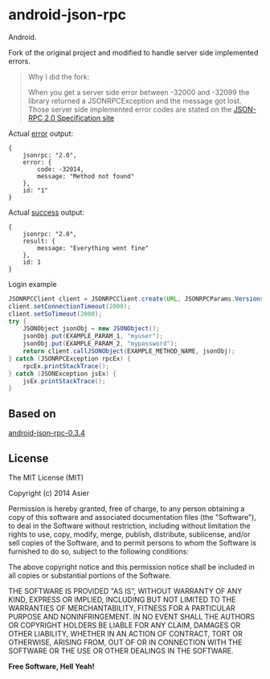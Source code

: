 android-json-rpc
=========

Android.

Fork of the original project and modified to handle server side implemented errors.

> Why I did the fork:
> 
> When you get a server side error between -32000 and -32099 the library returned a JSONRPCException and the message got lost.
> Those server side implemented error codes are stated on the [JSON-RPC 2.0 Specification site][1]

Actual [error][4] output:

```
{
    jsonrpc: "2.0",
    error: {
        code: -32014,
        message: "Method not found"
    },
    id: "1"
}
```

Actual [success][5] output:

```
{
    jsonrpc: "2.0",
    result: {
        message: "Everything went fine"
    },
    id: 1
}
```

Login example

```java
JSONRPCClient client = JSONRPCClient.create(URL, JSONRPCParams.Versions.VERSION_2);
client.setConnectionTimeout(2000);
client.setSoTimeout(2000);
try {
    JSONObject jsonObj = new JSONObject();
    jsonObj.put(EXAMPLE_PARAM_1, "myuser");
    jsonObj.put(EXAMPLE_PARAM_2, "mypassword");
    return client.callJSONObject(EXAMPLE_METHOD_NAME, jsonObj);
} catch (JSONRPCException rpcEx) {
    rpcEx.printStackTrace();
} catch (JSONException jsEx) {
    jsEx.printStackTrace();
}
```

Based on
--------

[android-json-rpc-0.3.4][2]

License
----

The MIT License (MIT)

Copyright (c) 2014 Asier

Permission is hereby granted, free of charge, to any person obtaining a copy of
this software and associated documentation files (the "Software"), to deal in
the Software without restriction, including without limitation the rights to
use, copy, modify, merge, publish, distribute, sublicense, and/or sell copies of
the Software, and to permit persons to whom the Software is furnished to do so,
subject to the following conditions:

The above copyright notice and this permission notice shall be included in all
copies or substantial portions of the Software.

THE SOFTWARE IS PROVIDED "AS IS", WITHOUT WARRANTY OF ANY KIND, EXPRESS OR
IMPLIED, INCLUDING BUT NOT LIMITED TO THE WARRANTIES OF MERCHANTABILITY, FITNESS
FOR A PARTICULAR PURPOSE AND NONINFRINGEMENT. IN NO EVENT SHALL THE AUTHORS OR
COPYRIGHT HOLDERS BE LIABLE FOR ANY CLAIM, DAMAGES OR OTHER LIABILITY, WHETHER
IN AN ACTION OF CONTRACT, TORT OR OTHERWISE, ARISING FROM, OUT OF OR IN
CONNECTION WITH THE SOFTWARE OR THE USE OR OTHER DEALINGS IN THE SOFTWARE.


**Free Software, Hell Yeah!**

[1]:http://www.jsonrpc.org/specification#error_object
[2]:https://code.google.com/p/android-json-rpc/
[4]:https://raw.githubusercontent.com/axierjhtjz/android-json-rpc/master/error.json
[5]:https://raw.githubusercontent.com/axierjhtjz/android-json-rpc/master/success.json
